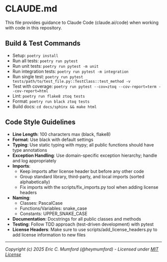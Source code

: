 # CLAUDE.md

This file provides guidance to Claude Code (claude.ai/code) when working with code in this repository.

## Build & Test Commands
- Setup: `poetry install`
- Run all tests: `poetry run pytest`
- Run unit tests: `poetry run pytest -m unit`
- Run integration tests: `poetry run pytest -m integration` 
- Run single test: `poetry run pytest tests/path/to/test_file.py::TestClass::test_method -v`
- Test with coverage: `poetry run pytest --cov=ztoq --cov-report=term --cov-report=html`
- Lint: `poetry run flake8 ztoq tests`
- Format: `poetry run black ztoq tests`
- Build docs: `cd docs/sphinx && make html`

## Code Style Guidelines
- **Line Length**: 100 characters max (black, flake8)
- **Format**: Use black with default settings
- **Typing**: Use static typing with mypy; all public functions should have type annotations
- **Exception Handling**: Use domain-specific exception hierarchy; handle and log appropriately
- **Imports**: 
  - Keep imports after license header but before any other code
  - Group standard library, third-party, and local imports (sorted alphabetically)
  - Fix imports with the scripts/fix_imports.py tool when adding license headers
- **Naming**:
  - Classes: PascalCase
  - Functions/Variables: snake_case
  - Constants: UPPER_SNAKE_CASE
- **Documentation**: Docstrings for all public classes and methods
- **Testing**: Follow TDD approach (test-driven development) with pytest
- **License Headers**: Make sure to use scripts/add_license_headers.py to add license information to new files

---
*Copyright (c) 2025 Eric C. Mumford (@heymumford) - Licensed under [MIT License](LICENSE)*